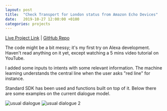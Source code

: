 ```yaml
---
layout: post
title:  "Check Transport for London status from Amazon Echo Devices"
date:   2019-10-27 12:00:00 +0100
categories: projects
---
```

[Live Project Link](https://alexa.amazon.co.uk/spa/index.html#skills/dp/B081LWRNNN) |
[GitHub Repo](https://github.com/gokhj/alexa-tube-line-status)

The code might be a bit messy; it's my first try on Alexa development. Haven't read anything on it yet, except watching a 5 mins video tutorial on YouTube.

I added some inputs to intents with some relevant information. The machine learning understands the central line when the user asks "red line" for instance.

Standard SDK has been used and functions built on top of it. Below there are some examples on the current dialogue model.

![usual dialogue](https://i.postimg.cc/gj2RwXFm/image-275.png)
![usual dialogue 2](https://i.postimg.cc/brvhK8bm/image-276.png)
